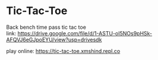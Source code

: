 # Tic-Tac-Toe
Back bench time pass tic tac toe  
link:
https://drive.google.com/file/d/1-ASTU-oI5NOs9pHSk-AFQVJ6eGJpoEYU/view?usp=drivesdk

play online:
https://tic-tac-toe.xmshind.repl.co
